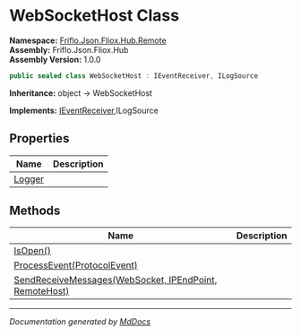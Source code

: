 ﻿<!--  
  <auto-generated>   
    The contents of this file were generated by a tool.  
    Changes to this file may be list if the file is regenerated  
  </auto-generated>   
-->

# WebSocketHost Class

**Namespace:** [Friflo.Json.Fliox.Hub.Remote](../index.md)  
**Assembly:** Friflo.Json.Fliox.Hub  
**Assembly Version:** 1.0.0

```csharp
public sealed class WebSocketHost : IEventReceiver, ILogSource
```

**Inheritance:** object → WebSocketHost

**Implements:** [IEventReceiver](../../Host/Event/IEventReceiver/index.md),ILogSource

## Properties

| Name                           | Description |
| ------------------------------ | ----------- |
| [Logger](properties/Logger.md) |             |

## Methods

| Name                                                                                     | Description |
| ---------------------------------------------------------------------------------------- | ----------- |
| [IsOpen()](methods/IsOpen.md)                                                            |             |
| [ProcessEvent(ProtocolEvent)](methods/ProcessEvent.md)                                   |             |
| [SendReceiveMessages(WebSocket, IPEndPoint, RemoteHost)](methods/SendReceiveMessages.md) |             |

___

*Documentation generated by [MdDocs](https://github.com/ap0llo/mddocs)*
